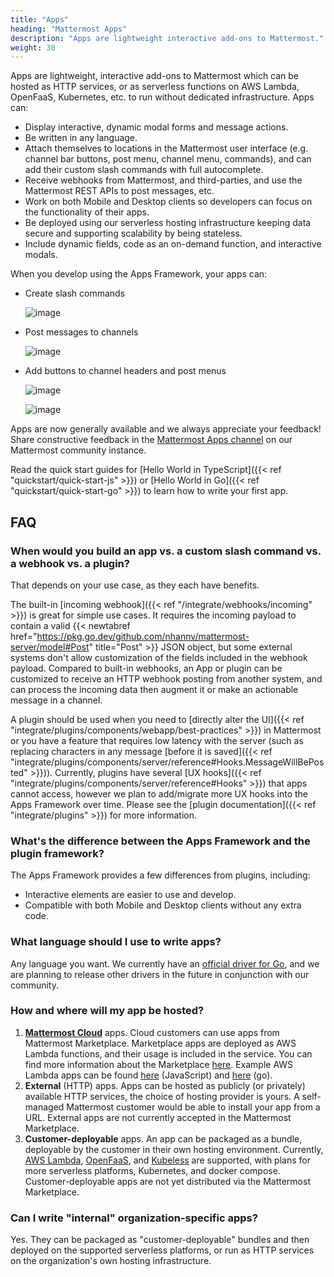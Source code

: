 ```yaml
---
title: "Apps"
heading: "Mattermost Apps"
description: "Apps are lightweight interactive add-ons to Mattermost."
weight: 30
---
```


Apps are lightweight, interactive add-ons to Mattermost which can be hosted as HTTP services, or as serverless functions on AWS Lambda, OpenFaaS, Kubernetes, etc. to run without dedicated infrastructure. Apps can:

- Display interactive, dynamic modal forms and message actions.
- Be written in any language.
- Attach themselves to locations in the Mattermost user interface (e.g. channel bar buttons, post menu, channel menu, commands), and can add their custom slash commands with full autocomplete.
- Receive webhooks from Mattermost, and third-parties, and use the Mattermost REST APIs to post messages, etc.
- Work on both Mobile and Desktop clients so developers can focus on the functionality of their apps.
- Be deployed using our serverless hosting infrastructure keeping data secure and supporting scalability by being stateless.
- Include dynamic fields, code as an on-demand function, and interactive modals.

When you develop using the Apps Framework, your apps can:

- Create slash commands

  ![image](app-slash-command-zoomed-in.png)

- Post messages to channels

  ![image](app-bot.png)

- Add buttons to channel headers and post menus

  ![image](app-channel-header-zoomed-in.png)

  ![image](app-action-zoomed-in.png)

Apps are now generally available and we always appreciate your feedback! Share constructive feedback in the [Mattermost Apps channel](https://community.mattermost.com/core/channels/mattermost-apps) on our Mattermost community instance.

Read the quick start guides for [Hello World in TypeScript]({{< ref "quickstart/quick-start-js" >}}) or [Hello World in Go]({{< ref "quickstart/quick-start-go" >}}) to learn how to write your first app.

## FAQ

### When would you build an app vs. a custom slash command vs. a webhook vs. a plugin?

That depends on your use case, as they each have benefits.

The built-in [incoming webhook]({{< ref "/integrate/webhooks/incoming" >}}) is great for simple use cases. It requires the incoming payload to contain a valid {{< newtabref href="https://pkg.go.dev/github.com/nhannv/mattermost-server/model#Post" title="Post" >}} JSON object, but some external systems don't allow customization of the fields included in the webhook payload. Compared to built-in webhooks, an App or plugin can be customized to receive an HTTP webhook posting from another system, and can process the incoming data then augment it or make an actionable message in a channel.

A plugin should be used when you need to [directly alter the UI]({{< ref "integrate/plugins/components/webapp/best-practices" >}}) in Mattermost or you have a feature that requires low latency with the server (such as replacing characters in any message [before it is saved]({{< ref "integrate/plugins/components/server/reference#Hooks.MessageWillBePosted" >}})). Currently, plugins have several [UX hooks]({{< ref "integrate/plugins/components/server/reference#Hooks" >}}) that apps cannot access, however we plan to add/migrate more UX hooks into the Apps Framework over time. Please see the [plugin documentation]({{< ref "integrate/plugins" >}}) for more information.

### What's the difference between the Apps Framework and the plugin framework?

The Apps Framework provides a few differences from plugins, including:

- Interactive elements are easier to use and develop.
- Compatible with both Mobile and Desktop clients without any extra code.

### What language should I use to write apps?

Any language you want. We currently have an [official driver for Go](https://pkg.go.dev/github.com/mattermost/mattermost-plugin-apps/apps), and we are planning to release other drivers in the future in conjunction with our community.

### How and where will my app be hosted?

1. **[Mattermost Cloud](https://mattermost.com/mattermost-cloud/)** apps. Cloud
   customers can use apps from Mattermost Marketplace. Marketplace apps are
   deployed as AWS Lambda functions, and their usage is included in the service.
   You can find more information about the Marketplace [here](https://mattermost.com/marketplace/). Example AWS Lambda apps can be
   found
   [here](https://github.com/mattermost/mattermost-plugin-apps/tree/master/examples/js/aws_hello)
   (JavaScript) and
   [here](https://github.com/mattermost/mattermost-plugin-apps/tree/master/examples/go/hello-serverless)
   (go).
2. **External** (HTTP) apps. Apps can be hosted as publicly (or privately) available HTTP
   services, the choice of hosting provider is yours. A self-managed Mattermost
   customer would be able to install your app from a URL. External apps are not
   currently accepted in the Mattermost Marketplace.
3. **Customer-deployable** apps. An app can be packaged as a bundle, deployable
   by the customer in their own hosting environment. Currently, [AWS
   Lambda](https://aws.amazon.com/lambda/),
   [OpenFaaS](https://www.openfaas.com/), and [Kubeless](https://kubeless.io/)
   are supported, with plans for more serverless platforms, Kubernetes, and
   docker compose. Customer-deployable apps are not yet distributed via the
   Mattermost Marketplace.

### Can I write "internal" organization-specific apps?

Yes. They can be packaged as "customer-deployable" bundles and then deployed on
the supported serverless platforms, or run as HTTP services on the
organization's own hosting infrastructure.
